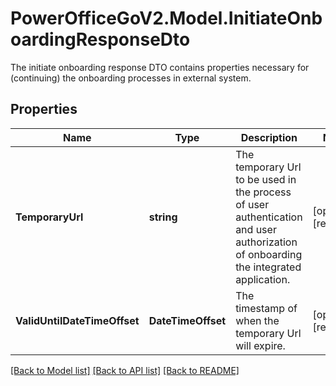 # PowerOfficeGoV2.Model.InitiateOnboardingResponseDto
The initiate onboarding response DTO contains properties necessary for (continuing) the onboarding processes in external system.

## Properties

Name | Type | Description | Notes
------------ | ------------- | ------------- | -------------
**TemporaryUrl** | **string** | The temporary Url to be used in the process of user authentication and user authorization of onboarding the integrated application. | [optional] [readonly] 
**ValidUntilDateTimeOffset** | **DateTimeOffset** | The timestamp of when the temporary Url will expire. | [optional] [readonly] 

[[Back to Model list]](../../README.md#documentation-for-models) [[Back to API list]](../../README.md#documentation-for-api-endpoints) [[Back to README]](../../README.md)

